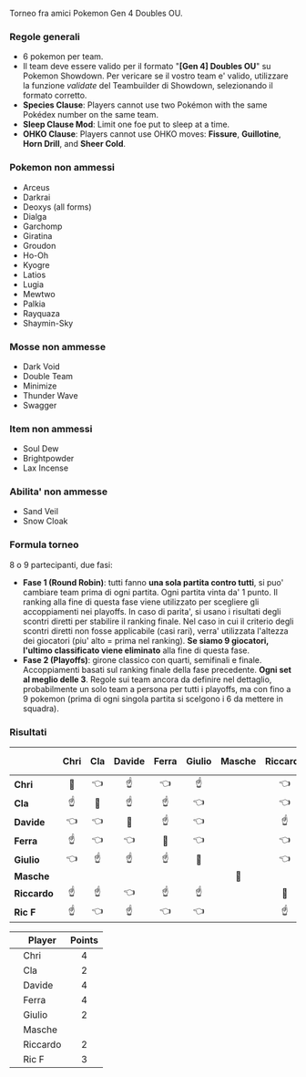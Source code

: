 Torneo fra amici Pokemon Gen 4 Doubles OU.

### Regole generali
- 6 pokemon per team.
- Il team deve essere valido per il formato "**[Gen 4] Doubles OU**" su Pokemon Showdown. Per vericare se il vostro team e' valido, utilizzare la funzione _validate_ del Teambuilder di Showdown, selezionando il formato corretto.
- **Species Clause**: Players cannot use two Pokémon with the same Pokédex number on the same team.
- **Sleep Clause Mod**: Limit one foe put to sleep at a time.
- **OHKO Clause**: Players cannot use OHKO moves: **Fissure**, **Guillotine**, **Horn Drill**, and **Sheer Cold**.
  
### Pokemon non ammessi
- Arceus  
- Darkrai  
- Deoxys (all forms)  
- Dialga  
- Garchomp  
- Giratina  
- Groudon  
- Ho-Oh  
- Kyogre  
- Latios  
- Lugia  
- Mewtwo  
- Palkia  
- Rayquaza  
- Shaymin-Sky  

### Mosse non ammesse
- Dark Void
- Double Team
- Minimize
- Thunder Wave
- Swagger

### Item non ammessi
- Soul Dew  
- Brightpowder 
- Lax Incense

### Abilita' non ammesse
- Sand Veil  
- Snow Cloak

### Formula torneo
8 o 9 partecipanti, due fasi:
- **Fase 1 (Round Robin)**: tutti fanno **una sola partita contro tutti**, si puo' cambiare team prima di ogni partita. Ogni partita vinta da' 1 punto. Il ranking alla fine di questa fase viene utilizzato per scegliere gli accoppiamenti nei playoffs. In caso di parita', si usano i risultati degli scontri diretti per stabilire il ranking finale. Nel caso in cui il criterio degli scontri diretti non fosse applicabile (casi rari), verra' utilizzata l'altezza dei giocatori (piu' alto = prima nel ranking). **Se siamo 9 giocatori, l'ultimo classificato viene eliminato** alla fine di questa fase.
- **Fase 2 (Playoffs)**: girone classico con quarti, semifinali e finale. Accoppiamenti basati sul ranking finale della fase precedente. **Ogni set al meglio delle 3**. Regole sui team ancora da definire nel dettaglio, probabilmente un solo team a persona per tutti i playoffs, ma con fino a 9 pokemon (prima di ogni singola partita si scelgono i 6 da mettere in squadra).

### Risultati
|              |     Chri      |      Cla      |     Davide    |     Ferra     |    Giulio     |    Masche     |   Riccardo    |     Ric F     |
|--------------|:-------------:|:-------------:|:-------------:|:-------------:|:-------------:|:-------------:|:-------------:|:-------------:|
| **Chri**     | :no_entry_sign: | :point_left:   | :point_up:   | :point_left:   | :point_up:   |    |   :point_left:  |  :point_left:  |
| **Cla**      | :point_up:     | :no_entry_sign: | :point_up:     | :point_up:     | :point_left:   |      | :point_left:   | :point_up:   |
| **Davide**   | :point_left:     | :point_left:   | :no_entry_sign:| :point_up:   | :point_left:   |    | :point_up:   | :point_left:   |
| **Ferra**    | :point_up:     | :point_left:   | :point_left:     | :no_entry_sign:| :point_left:     |    | :point_left:   | :point_up:   |
| **Giulio**   | :point_left:     | :point_up:     | :point_up:     | :point_up:   | :no_entry_sign:|    | :point_left:   | :point_up:   |
| **Masche**   |     |    |      |      |      | :no_entry_sign: |      |    |
| **Riccardo** |   :point_up:   | :point_up:     | :point_left:     | :point_up:     | :point_up:     |     | :no_entry_sign:| :point_left:   |
| **Ric F**    |   :point_up:   | :point_left:     | :point_up:     | :point_left:     | :point_left:     |     | :point_up:     | :no_entry_sign:|


| | Player     | Points |
|-|------------|:------:|
| | Chri       |   4    |
| | Cla        |   2    |
| | Davide     |   4    |
| | Ferra      |   4    |
| | Giulio     |   2    |
| | Masche     |       |
| | Riccardo   |   2    |
| | Ric F      |   3    |

